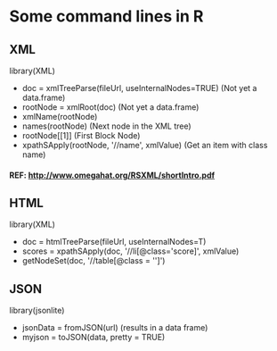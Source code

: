 # Some command lines in R

## XML

library(XML)

* doc = xmlTreeParse(fileUrl, useInternalNodes=TRUE)  (Not yet a data.frame)
* rootNode = xmlRoot(doc) (Not yet a data.frame)
* xmlName(rootNode)
* names(rootNode)    (Next node in the XML tree)
* rootNode[[1]]      (First Block Node)
* xpathSApply(rootNode, '//name', xmlValue)      (Get an item with class name)

#### REF: http://www.omegahat.org/RSXML/shortIntro.pdf

## HTML

library(XML)

* doc = htmlTreeParse(fileUrl, useInternalNodes=T)
* scores = xpathSApply(doc, '//li[@class='score]', xmlValue)
* getNodeSet(doc, '//table[@class = '']')

## JSON

library(jsonlite)

* jsonData = fromJSON(url)    (results in a data frame)
* myjson = toJSON(data, pretty = TRUE)